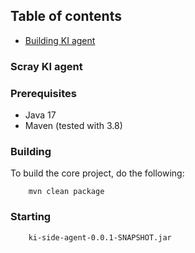 ## Table of contents

  * [Building KI agent](#building)


### Scray KI agent


### Prerequisites
* Java 17 
* Maven (tested with 3.8)


### Building

To build the core project, do the following:

```
    mvn clean package
```

### Starting

```
    ki-side-agent-0.0.1-SNAPSHOT.jar
```